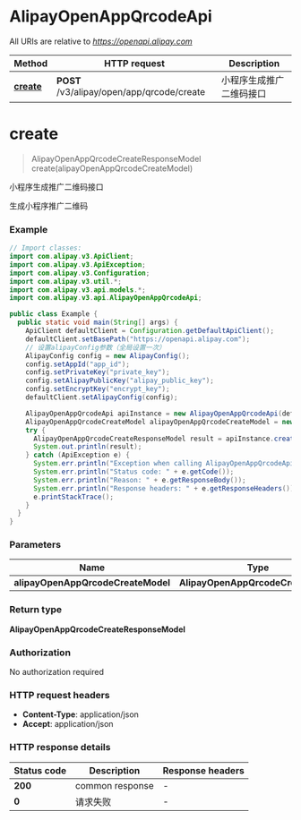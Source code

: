 # AlipayOpenAppQrcodeApi

All URIs are relative to *https://openapi.alipay.com*

| Method | HTTP request | Description |
|------------- | ------------- | -------------|
| [**create**](AlipayOpenAppQrcodeApi.md#create) | **POST** /v3/alipay/open/app/qrcode/create | 小程序生成推广二维码接口 |


<a name="create"></a>
# **create**
> AlipayOpenAppQrcodeCreateResponseModel create(alipayOpenAppQrcodeCreateModel)

小程序生成推广二维码接口

生成小程序推广二维码

### Example
```java
// Import classes:
import com.alipay.v3.ApiClient;
import com.alipay.v3.ApiException;
import com.alipay.v3.Configuration;
import com.alipay.v3.util.*;
import com.alipay.v3.api.models.*;
import com.alipay.v3.api.AlipayOpenAppQrcodeApi;

public class Example {
  public static void main(String[] args) {
    ApiClient defaultClient = Configuration.getDefaultApiClient();
    defaultClient.setBasePath("https://openapi.alipay.com");
    // 设置alipayConfig参数（全局设置一次）
    AlipayConfig config = new AlipayConfig();
    config.setAppId("app_id");
    config.setPrivateKey("private_key");
    config.setAlipayPublicKey("alipay_public_key");
    config.setEncryptKey("encrypt_key");
    defaultClient.setAlipayConfig(config);

    AlipayOpenAppQrcodeApi apiInstance = new AlipayOpenAppQrcodeApi(defaultClient);
    AlipayOpenAppQrcodeCreateModel alipayOpenAppQrcodeCreateModel = new AlipayOpenAppQrcodeCreateModel(); // AlipayOpenAppQrcodeCreateModel | 
    try {
      AlipayOpenAppQrcodeCreateResponseModel result = apiInstance.create(alipayOpenAppQrcodeCreateModel);
      System.out.println(result);
    } catch (ApiException e) {
      System.err.println("Exception when calling AlipayOpenAppQrcodeApi#create");
      System.err.println("Status code: " + e.getCode());
      System.err.println("Reason: " + e.getResponseBody());
      System.err.println("Response headers: " + e.getResponseHeaders());
      e.printStackTrace();
    }
  }
}
```

### Parameters

| Name | Type | Description  | Notes |
|------------- | ------------- | ------------- | -------------|
| **alipayOpenAppQrcodeCreateModel** | **AlipayOpenAppQrcodeCreateModel**|  | [optional] |

### Return type

**AlipayOpenAppQrcodeCreateResponseModel**

### Authorization

No authorization required

### HTTP request headers

 - **Content-Type**: application/json
 - **Accept**: application/json

### HTTP response details
| Status code | Description | Response headers |
|-------------|-------------|------------------|
| **200** | common response |  -  |
| **0** | 请求失败 |  -  |

